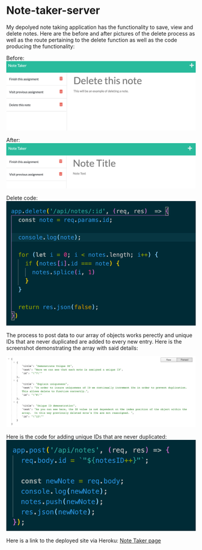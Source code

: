 # Note-taker-server

My depolyed note taking application has the functionality to save, view and delete notes.  Here are the before and after pictures of the delete process as well as the route pertaining to the delete function as well as the code producing the functionality:

Before:
![Before delete Screenshot](/screenshots/before.png "Before delete")

After:
![After delete Screenshot](/screenshots/after.png "After delete")

Delete code:
![Code for delete Screenshot](/screenshots/delete-code.png "Code for delete")

The process to post data to our array of objects works perectly and unique IDs that are never duplicated are added to every new entry.  Here is the screenshot demonstrating the array with said details:

![Api Screenshot](/screenshots/api.png "Api delete")

Here is the code for adding unique IDs that are never duplicated:
![ID code Screenshot](/screenshots/unique-code.png "ID code")


Here is a link to the deployed site via Heroku:
[Note Taker page](https://pure-beach-02057.herokuapp.com/ "Note Taker")